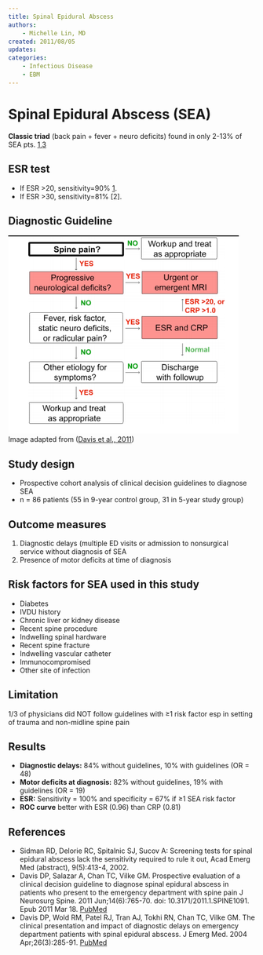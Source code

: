 ```yaml
---
title: Spinal Epidural Abscess
authors:
    - Michelle Lin, MD
created: 2011/08/05
updates:
categories:
    - Infectious Disease
    - EBM
---
```


# Spinal Epidural Abscess (SEA)

**Classic triad** (back pain + fever + neuro deficits) found in only 2-13% of SEA pts. [1](https://www.ncbi.nlm.nih.gov/pubmed/?term=15028325),[3](https://www.ncbi.nlm.nih.gov/pubmed/?term=21417700)

## ESR test

- If ESR >20, sensitivity=90% [1](https://www.ncbi.nlm.nih.gov/pubmed/?term=15028325).
- If ESR >30, sensitivity=81% [2].

## Diagnostic Guideline

![Spinal epidural abscess guideline flowchart](image-1.png)
Image adapted from ([Davis et al., 2011](https://www.ncbi.nlm.nih.gov/pubmed/?term=21417700))

## Study design

- Prospective cohort analysis of clinical decision guidelines to diagnose SEA 
- n = 86 patients (55 in 9-year control group, 31 in 5-year study group)

## Outcome measures

1. Diagnostic delays (multiple ED visits or admission to nonsurgical service without diagnosis of SEA
2. Presence of motor deficits at time of diagnosis

## Risk factors for SEA used in this study

- Diabetes
- IVDU history
- Chronic liver or kidney disease
- Recent spine procedure
- Indwelling spinal hardware
- Recent spine fracture
- Indwelling vascular catheter
- Immunocompromised
- Other site of infection

## Limitation

1/3 of physicians did NOT follow guidelines with ≥1 risk factor esp in setting of trauma and non-midline spine pain

## Results 

- **Diagnostic delays:** 84% without guidelines, 10% with guidelines (OR = 48)
- **Motor deficits at diagnosis:** 82% without guidelines, 19% with guidelines (OR = 19)
- **ESR:** Sensitivity = 100% and specificity = 67% if ≥1 SEA risk factor
- **ROC curve** better with ESR (0.96) than CRP (0.81)

## References

- Sidman RD, Delorie RC, Spitalnic SJ, Sucov A: Screening tests for spinal epidural abscess lack the sensitivity required to rule it out, Acad Emerg Med (abstract), 9(5):413-4, 2002.
- Davis DP, Salazar A, Chan TC, Vilke GM. Prospective evaluation of a clinical decision guideline to diagnose spinal epidural abscess in patients who present to the emergency department with spine pain J Neurosurg Spine. 2011 Jun;14(6):765-70. doi: 10.3171/2011.1.SPINE1091. Epub 2011 Mar 18. [PubMed](https://www.ncbi.nlm.nih.gov/pubmed/?term=21417700)
- Davis DP, Wold RM, Patel RJ, Tran AJ, Tokhi RN, Chan TC, Vilke GM. The clinical presentation and impact of diagnostic delays on emergency department patients with spinal epidural abscess. J Emerg Med. 2004 Apr;26(3):285-91. [PubMed](https://www.ncbi.nlm.nih.gov/pubmed/?term=15028325)
